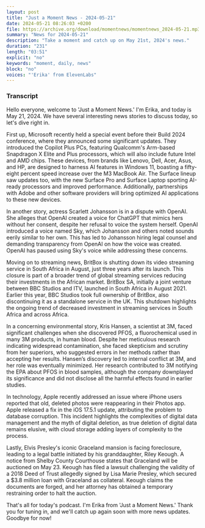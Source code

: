 ```yaml
---
layout: post
title: "Just a Moment News - 2024-05-21"
date: 2024-05-21 08:26:03 +0200
file: https://archive.org/download/momentnews/momentnews_2024-05-21.mp3
summary: "News for 2024-05-21"
description: "Take a moment and catch up on May 21st, 2024's news."
duration: "231"
length: "03:51"
explicit: "no"
keywords: "moment, daily, news"
block: "no"
voices: "'Erika' from ElevenLabs"
---
```


### Transcript

Hello everyone, welcome to 'Just a Moment News.' I'm Erika, and today is May 21, 2024. We have several interesting news stories to discuss today, so let's dive right in.

First up, Microsoft recently held a special event before their Build 2024 conference, where they announced some significant updates. They introduced the Copilot Plus PCs, featuring Qualcomm's Arm-based Snapdragon X Elite and Plus processors, which will also include future Intel and AMD chips. These devices, from brands like Lenovo, Dell, Acer, Asus, and HP, are designed to harness AI features in Windows 11, boasting a fifty-eight percent speed increase over the M3 MacBook Air. The Surface lineup saw updates too, with the new Surface Pro and Surface Laptop sporting AI-ready processors and improved performance. Additionally, partnerships with Adobe and other software providers will bring optimized AI applications to these new devices.

In another story, actress Scarlett Johansson is in a dispute with OpenAI. She alleges that OpenAI created a voice for ChatGPT that mimics hers without her consent, despite her refusal to voice the system herself. OpenAI introduced a voice named Sky, which Johansson and others noted sounds eerily similar to her own. This has led to Johansson hiring legal counsel and demanding transparency from OpenAI on how the voice was created. OpenAI has paused using Sky's voice while addressing these concerns.

Moving on to streaming news, BritBox is shutting down its video streaming service in South Africa in August, just three years after its launch. This closure is part of a broader trend of global streaming services reducing their investments in the African market. BritBox SA, initially a joint venture between BBC Studios and ITV, launched in South Africa in August 2021. Earlier this year, BBC Studios took full ownership of BritBox, also discontinuing it as a standalone service in the UK. This shutdown highlights the ongoing trend of decreased investment in streaming services in South Africa and across Africa.

In a concerning environmental story, Kris Hansen, a scientist at 3M, faced significant challenges when she discovered PFOS, a fluorochemical used in many 3M products, in human blood. Despite her meticulous research indicating widespread contamination, she faced skepticism and scrutiny from her superiors, who suggested errors in her methods rather than accepting her results. Hansen’s discovery led to internal conflict at 3M, and her role was eventually minimized. Her research contributed to 3M notifying the EPA about PFOS in blood samples, although the company downplayed its significance and did not disclose all the harmful effects found in earlier studies.

In technology, Apple recently addressed an issue where iPhone users reported that old, deleted photos were reappearing in their Photos app. Apple released a fix in the iOS 17.5.1 update, attributing the problem to database corruption. This incident highlights the complexities of digital data management and the myth of digital deletion, as true deletion of digital data remains elusive, with cloud storage adding layers of complexity to the process.

Lastly, Elvis Presley's iconic Graceland mansion is facing foreclosure, leading to a legal battle initiated by his granddaughter, Riley Keough. A notice from Shelby County Courthouse states that Graceland will be auctioned on May 23. Keough has filed a lawsuit challenging the validity of a 2018 Deed of Trust allegedly signed by Lisa Marie Presley, which secured a $3.8 million loan with Graceland as collateral. Keough claims the documents are forged, and her attorney has obtained a temporary restraining order to halt the auction.

That's all for today's podcast. I'm Erika from 'Just a Moment News.' Thank you for tuning in, and we'll catch up again soon with more news updates. Goodbye for now!
